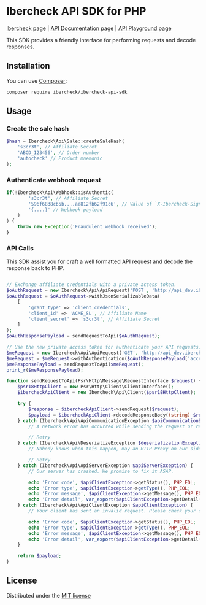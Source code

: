 # Ibercheck API SDK for PHP

[Ibercheck page](https://www.ibercheck.com) |
[API Documentation page](https://www.ibercheck.com/docs/api/) |
[API Playground page](https://www.ibercheck.com/docs/api/playground)

This SDK provides a friendly interface for performing requests and decode responses.


## Installation

You can use [Composer](https://getcomposer.org):

```bash
composer require ibercheck/ibercheck-api-sdk
```


## Usage

### Create the sale hash

```php
$hash = Ibercheck\Api\Sale::createSaleHash(
    's3cr3t', // Affiliate Secret
    'ABCD_123456', // Order number
    'autocheck' // Product mnemonic
);
```


### Authenticate webhook request

```php
if(!Ibercheck\Api\Webhook::isAuthentic(
        's3cr3t', // Affiliate Secret
        '596f6838cb5b....ae812fb62f91c6', // Value of `X-Ibercheck-Signature` header
        '{....}' // Webhook payload
    )
) {
    throw new Exception('Fraudulent webhook received');
}
```


### API Calls

This SDK assist you for craft a well formatted API request and decode the response back to PHP.

```php

// Exchange affiliate credentials with a private access token.
$oAuthRequest = new Ibercheck\Api\ApiRequest('POST', 'http://api_dev.ibercheck.net/oauth');
$oAuthRequest = $oAuthRequest->withJsonSerializableData(
    [
        'grant_type' => 'client_credentials',
        'client_id' => 'ACME_SL', // Affiliate Name
        'client_secret' => 's3cr3t', // Affiliate Secret
    ]
);
$oAuthResponsePayload = sendRequestToApi($oAuthRequest);

// Use the new private access token for authenticate your API requests.
$meRequest = new Ibercheck\Api\ApiRequest('GET', 'http://api_dev.ibercheck.net/me');
$meRequest = $meRequest->withAuthentication($oAuthResponsePayload['access_token']);
$meResponsePayload = sendRequestToApi($meRequest);
print_r($meResponsePayload);

function sendRequestToApi(Psr\Http\Message\RequestInterface $request) {
    $psr18HttpClient = new Psr\Http\Client\ClientInterface();
    $ibercheckApiClient = new Ibercheck\Api\Client($psr18HttpClient);

    try {
        $response = $ibercheckApiClient->sendRequest($request);
        $payload = $ibercheckApiClient->decodeResponseBody((string) $response->getBody());
    } catch (Ibercheck\Api\ApiCommunicationException $apiCommunicationException) {
        // A network error has occurred while sending the request or receiving the response.

        // Retry
    } catch (Ibercheck\Api\DeserializeException $deserializationException) {
        // Nobody knows when this happen, may an HTTP Proxy on our side or on your side started to return HTML responses with errors.

        // Retry
    } catch (Ibercheck\Api\ApiServerException $apiServerException) {
        // Our server has crashed. We promise to fix it ASAP.

        echo 'Error code', $apiClientException->getStatus(), PHP_EOL;
        echo 'Error type', $apiClientException->getType(), PHP_EOL;
        echo 'Error message', $apiClientException->getMessage(), PHP_EOL;
        echo 'Error detail', var_export($apiClientException->getDetail(), true), PHP_EOL;
    } catch (Ibercheck\Api\ApiClientException $apiClientException) {
        // Your client has sent an invalid request. Please check your code.

        echo 'Error code', $apiClientException->getStatus(), PHP_EOL;
        echo 'Error type', $apiClientException->getType(), PHP_EOL;
        echo 'Error message', $apiClientException->getMessage(), PHP_EOL;
        echo 'Error detail', var_export($apiClientException->getDetail(), true), PHP_EOL;
    }

    return $payload;
}
```


## License

Distributed under the [MIT license](LICENSE)
